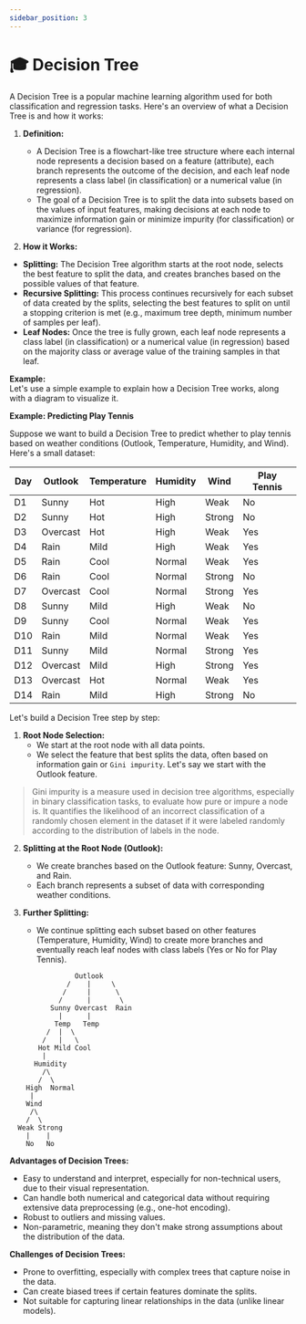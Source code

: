 ```yaml
---
sidebar_position: 3
---
```


# 🎓 Decision Tree
A Decision Tree is a popular machine learning algorithm used for both classification and regression tasks. Here's an overview of what a Decision Tree is and how it works:

1. **Definition:**
   - A Decision Tree is a flowchart-like tree structure where each internal node represents a decision based on a feature (attribute), each branch represents the outcome of the decision, and each leaf node represents a class label (in classification) or a numerical value (in regression).
   - The goal of a Decision Tree is to split the data into subsets based on the values of input features, making decisions at each node to maximize information gain or minimize impurity (for classification) or variance (for regression).

2. **How it Works:**
- **Splitting:** The Decision Tree algorithm starts at the root node, selects the best feature to split the data, and creates branches based on the possible values of that feature.
- **Recursive Splitting:** This process continues recursively for each subset of data created by the splits, selecting the best features to split on until a stopping criterion is met (e.g., maximum tree depth, minimum number of samples per leaf).
- **Leaf Nodes:** Once the tree is fully grown, each leaf node represents a class label (in classification) or a numerical value (in regression) based on the majority class or average value of the training samples in that leaf.

**Example:**  
Let's use a simple example to explain how a Decision Tree works, along with a diagram to visualize it.

**Example: Predicting Play Tennis**

Suppose we want to build a Decision Tree to predict whether to play tennis based on weather conditions (Outlook, Temperature, Humidity, and Wind). Here's a small dataset:

| Day  | Outlook   | Temperature | Humidity | Wind   | Play Tennis |
|------|-----------|-------------|----------|--------|-------------|
| D1   | Sunny     | Hot         | High     | Weak   | No          |
| D2   | Sunny     | Hot         | High     | Strong | No          |
| D3   | Overcast  | Hot         | High     | Weak   | Yes         |
| D4   | Rain      | Mild        | High     | Weak   | Yes         |
| D5   | Rain      | Cool        | Normal   | Weak   | Yes         |
| D6   | Rain      | Cool        | Normal   | Strong | No          |
| D7   | Overcast  | Cool        | Normal   | Strong | Yes         |
| D8   | Sunny     | Mild        | High     | Weak   | No          |
| D9   | Sunny     | Cool        | Normal   | Weak   | Yes         |
| D10  | Rain      | Mild        | Normal   | Weak   | Yes         |
| D11  | Sunny     | Mild        | Normal   | Strong | Yes         |
| D12  | Overcast  | Mild        | High     | Strong | Yes         |
| D13  | Overcast  | Hot         | Normal   | Weak   | Yes         |
| D14  | Rain      | Mild        | High     | Strong | No          |

Let's build a Decision Tree step by step:

1. **Root Node Selection:**
   - We start at the root node with all data points.
   - We select the feature that best splits the data, often based on information gain or `Gini impurity`. Let's say we start with the Outlook feature.
  
> Gini impurity is a measure used in decision tree algorithms, especially in binary classification tasks, to evaluate how pure or impure a node is. It quantifies the likelihood of an incorrect classification of a randomly chosen element in the dataset if it were labeled randomly according to the distribution of labels in the node.  

2. **Splitting at the Root Node (Outlook):**
   - We create branches based on the Outlook feature: Sunny, Overcast, and Rain.
   - Each branch represents a subset of data with corresponding weather conditions.

3. **Further Splitting:**
   - We continue splitting each subset based on other features (Temperature, Humidity, Wind) to create more branches and eventually reach leaf nodes with class labels (Yes or No for Play Tennis).

```
                Outlook
              /    |     \
             /     |      \
            /      |       \
          Sunny Overcast  Rain
            |      |        
           Temp   Temp       
         /  |  \             
        /   |   \           
       Hot Mild Cool   
        |                
      Humidity         
        /\
       /  \ 
    High  Normal
     |
    Wind
     /\
    /  \
  Weak Strong
    |    |
    No   No

```

**Advantages of Decision Trees:**
 - Easy to understand and interpret, especially for non-technical users, due to their visual representation.
 - Can handle both numerical and categorical data without requiring extensive data preprocessing (e.g., one-hot encoding).
 - Robust to outliers and missing values.
 - Non-parametric, meaning they don't make strong assumptions about the distribution of the data.

**Challenges of Decision Trees:**
 - Prone to overfitting, especially with complex trees that capture noise in the data.
 - Can create biased trees if certain features dominate the splits.
 - Not suitable for capturing linear relationships in the data (unlike linear models).

